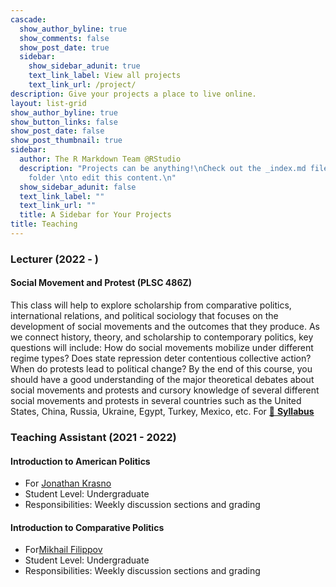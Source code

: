 ```yaml
---
cascade:
  show_author_byline: true
  show_comments: false
  show_post_date: true
  sidebar:
    show_sidebar_adunit: true
    text_link_label: View all projects
    text_link_url: /project/
description: Give your projects a place to live online.
layout: list-grid
show_author_byline: true
show_button_links: false
show_post_date: false
show_post_thumbnail: true
sidebar:
  author: The R Markdown Team @RStudio
  description: "Projects can be anything!\nCheck out the _index.md file in the /project
    folder \nto edit this content.\n"
  show_sidebar_adunit: false
  text_link_label: ""
  text_link_url: ""
  title: A Sidebar for Your Projects
title: Teaching
---
```


### **Lecturer (2022 - )**

####  Social Movement and Protest (PLSC 486Z)

This class will help to explore scholarship from comparative politics, international relations, and political sociology that focuses on the development of social movements and the outcomes that they produce. As we connect history, theory, and scholarship to contemporary politics, key questions will include: How do social movements mobilize under different regime types? Does state repression deter contentious collective action? When do protests lead to political change? By the end of this course, you should have a good understanding of the major theoretical debates about social movements and protests and cursory knowledge of several different social movements and protests in several countries such as the United States, China, Russia, Ukraine, Egypt, Turkey, Mexico, etc. For [:page_facing_up: **Syllabus** ](http://desiree.rbind.io/) 

### **Teaching Assistant (2021 - 2022)**

#### Introduction to American Politics
- For [Jonathan Krasno](https://www.binghamton.edu/political-science/people/profile.html?id=jkrasno)
- Student Level:  Undergraduate
- Responsibilities:  Weekly discussion sections and grading


#### Introduction to Comparative Politics
- For[Mikhail Filippov](https://www.binghamton.edu/political-science/people/profile.html?id=filippov)
- Student Level:  Undergraduate
- Responsibilities:  Weekly discussion sections and grading


